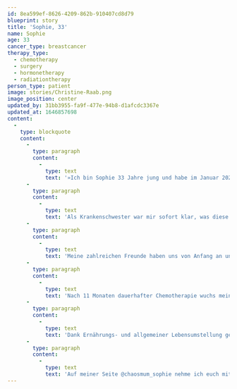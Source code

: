 ```yaml
---
id: 8ea599ef-8626-4209-862b-910407cd8d79
blueprint: story
title: 'Sophie, 33'
name: Sophie
age: 33
cancer_type: breastcancer
therapy_type:
  - chemotherapy
  - surgery
  - hormonetherapy
  - radiationtherapy
person_type: patient
image: stories/Christine-Raab.png
image_position: center
updated_by: 31bb3955-fa9f-477e-94b8-d1afcdc3367e
updated_at: 1646857698
content:
  -
    type: blockquote
    content:
      -
        type: paragraph
        content:
          -
            type: text
            text: '»Ich bin Sophie 33 Jahre jung und habe im Januar 2020 die Diagnose Brustkrebs mit Lungenmetastasen erhalten.'
      -
        type: paragraph
        content:
          -
            type: text
            text: 'Als Krankenschwester war mir sofort klar, was diese Diagnose zu bedeuten hat. Trotzdem habe ich nicht lang gehadert und direkt die Ärmel hochgekrempelt und gesagt: ›das schaffen wir schon‹. Wir: Das bin ich und meine wundervolle Familie und Freunde. Ich bin Mutter von vier Kindern im Alter von 4, 6, 8 und 14 Jahren, sie geben mir täglich die Kraft, die ich brauche, um weiter zu machen.'
      -
        type: paragraph
        content:
          -
            type: text
            text: 'Meine zahlreichen Freunde haben uns von Anfang an unterstützt, sowohl finanziell, als auch mental. So konnte ich auch mein Rezidiv im Dezember 2020 gut verkraften.'
      -
        type: paragraph
        content:
          -
            type: text
            text: 'Nach 11 Monaten dauerhafter Chemotherapie wuchs mein Tumor plötzlich wieder. Amputation der linken Brust sowie Entfernung von 20 Lymphknoten folgte. Seit Januar 2021 befinde ich mich in Antihormontherapie, nehme Kisquali und hatte 30 Bestrahlungen.'
      -
        type: paragraph
        content:
          -
            type: text
            text: 'Dank Ernährungs- und allgemeiner Lebensumstellung geht es mir wieder richtig gut, ich bin froh über alles, was ich genießen kann und bin gespannt was das Leben noch für mich und meine Familie bereithält. Ich versuche immer das Positive zu sehen und lebe viel bewusster und intensiver seit ich die Diagnose erhalten habe.'
      -
        type: paragraph
        content:
          -
            type: text
            text: 'Auf meiner Seite @chaosmum_sophie nehme ich euch mit in mein verrücktes Leben zwischen Therapie, Kindergarten, Homeschooling und normalen Alltag ♥️«'
---
```

